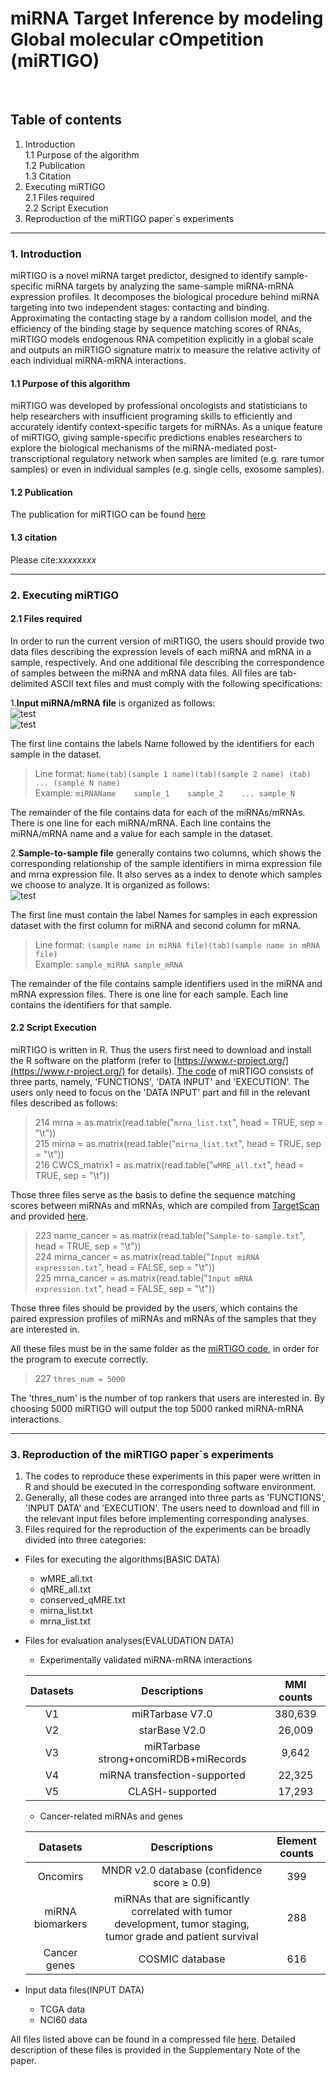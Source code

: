 # miRNA Target Inference by modeling Global molecular cOmpetition (miRTIGO) 
<br>

## Table of contents
1. Introduction<br>
1.1 Purpose of the algorithm<br>
1.2 Publication<br>
1.3 Citation<br>
2. Executing miRTIGO<br>
2.1 Files required<br>
2.2 Script Execution<br>
3. Reproduction of the miRTIGO paper`s experiments<br>



---
### 1. Introduction
miRTIGO is a novel miRNA target predictor, designed to identify sample-specific miRNA targets by  analyzing the same-sample miRNA-mRNA expression profiles. It decomposes the biological procedure behind miRNA targeting into two independent stages: contacting and binding. Approximating the contacting stage by a random collision model, and the efficiency of the binding stage by sequence matching scores of RNAs, miRTIGO models endogenous RNA competition explicitly in a global scale and outputs an miRTIGO signature matrix to measure the relative activity of each individual miRNA-mRNA interactions.

#### 1.1 Purpose of this algorithm
miRTIGO was developed by professional oncologists and statisticians to help researchers with insufficient programing skills to efficiently and accurately identify context-specific targets for miRNAs. As a unique feature of miRTIGO, giving sample-specific predictions enables researchers to explore the biological mechanisms of the miRNA-mediated post-transcriptional regulatory network when samples are limited (e.g. rare tumor samples) or even in individual samples (e.g. single cells, exosome samples).

#### 1.2 Publication
The publication for miRTIGO can be found [here](http://www.cicams.ac.cn/)

#### 1.3 citation
Please cite:*xxxxxxxx*

---
### 2. Executing miRTIGO
####  2.1 Files required
In order to run the current version of miRTIGO, the users should provide two data files describing the expression levels of each miRNA and mRNA in a sample, respectively. And one additional file describing the correspondence of samples between the miRNA and mRNA data files. All files are tab-delimited ASCII text files and must comply with the following specifications:

1.**Input miRNA/mRNA file** is organized as follows:<br>
![test](https://github.com/Henripan/Wepro/blob/master/input%20miRNA%20file.png)<br>
![test](https://github.com/Henripan/Wepro/blob/master/input%20mRNA%20file.png)<br>

The first line contains the labels Name followed by the identifiers for each sample in the dataset. <br>
>Line format: `Name(tab)(sample 1 name)(tab)(sample 2 name) (tab) ... (sample N name)`<br>
>Example: `miRNAName	sample_1	sample_2	...	sample_N`<br>

The remainder of the file contains data for each of the miRNAs/mRNAs. There is one line for each miRNA/mRNA. Each line contains the miRNA/mRNA name and a value for each sample in the dataset.<br>

2.**Sample-to-sample file** generally contains two columns, which shows the corresponding relationship of the sample identifiers in mirna expression file and mrna expression file. It also serves as a index to denote which samples we choose to analyze. It is organized as follows:<br>
![test](https://github.com/Henripan/Wepro/blob/master/sample-to-sample.png)<br>

The first line must contain the label Names for samples in each expression dataset with the first column for miRNA and second column for mRNA. <br>
>Line format: `(sample name in miRNA file)(tab)(sample name in mRNA file)`<br>
>Example: `sample_miRNA	sample_mRNA`<br>

The remainder of the file contains sample identifiers used in the miRNA and mRNA expression files. There is one line for each sample. Each line contains the identifiers for that sample.<br>

#### 2.2 Script Execution<br>

miRTIGO is written in R. Thus the users first need to download and install the R software on the platform (refer to [https://www.r-project.org/](https://www.r-project.org/) for details). [The code](https://github.com/Henripan/Wepro/blob/master/Test1.txt) of miRTIGO consists of three parts, namely, 'FUNCTIONS', 'DATA INPUT' and 'EXECUTION'. The users only need to focus on the 'DATA INPUT' part and fill in the relevant files described as follows:<br>

>214 mrna = as.matrix(read.table("`mrna_list.txt`", head = TRUE, sep = "\t"))<br>
>215 mirna = as.matrix(read.table("`mirna_list.txt`", head = TRUE, sep = "\t"))<br>
>216 CWCS_matrix1 = as.matrix(read.table("`wMRE_all.txt`", head = TRUE, sep = "\t"))<br>

Those three files serve as the basis to define the sequence matching scores between miRNAs and mRNAs, which are compiled from [TargetScan](http://www.targetscan.org/vert_70/) and provided [here](https://github.com/Henripan/Wepro/blob/master/Test3.txt). 

>223 name_cancer = as.matrix(read.table("`Sample-to-sample.txt`", head = TRUE, sep = "\t"))<br>
>224 mirna_cancer = as.matrix(read.table("`Input miRNA expression.txt`", head = FALSE, sep = "\t"))<br>
>225 mrna_cancer = as.matrix(read.table("`Input mRNA expression.txt`", head = FALSE, sep = "\t"))<br>

Those three files should be provided by the users, which contains the paired expression profiles of miRNAs and mRNAs of the samples that they are interested in.

All these files must be in the same folder as the [miRTIGO code](https://github.com/Henripan/Wepro/blob/master/Test1.txt), in order for the program to execute correctly.

>227 `thres_num = 5000`<br>

The 'thres_num' is the number of top rankers that users are interested in. By choosing 5000 miRTIGO will output the top 5000 ranked miRNA-mRNA interactions.<br>

---
### 3. Reproduction of the miRTIGO paper`s experiments<br>
1. The codes to reproduce these experiments in this paper were written in R and should be executed in the corresponding software environment.<br> 
2. Generally, all these codes are arranged into three parts as 'FUNCTIONS', 'INPUT DATA' and 'EXECUTION'. The users need to download and fill in the relevant input files before implementing corresponding analyses.<br>
3. Files required for the reproduction of the experiments can be broadly divided into three categories:<br>

* Files for executing the algorithms(BASIC DATA)<br>
	* wMRE_all.txt<br>
	* qMRE_all.txt<br>
	* conserved_qMRE.txt<br> 
	* mirna_list.txt<br>
	* mrna_list.txt<br>

* Files for evaluation analyses(EVALUDATION DATA)<br>
	* Experimentally validated miRNA-mRNA interactions<br>

	| Datasets | Descriptions | MMI counts |
	| :-------------: |:-------------:|:-----:|
	| V1      | miRTarbase V7.0 | 380,639 |
	| V2     | starBase V2.0      |   26,009 |
	| V3 | miRTarbase strong+oncomiRDB+miRecords      |    9,642 |
	| V4 | miRNA transfection-supported | 22,325 |
	| V5 | CLASH-supported | 17,293 |

	* Cancer-related miRNAs and genes<br>

	| Datasets | Descriptions | Element counts |
	| :-------------: |:-------------:|:-----:|
	| Oncomirs | MNDR v2.0 database (confidence score ≥ 0.9) | 399 |
	| miRNA biomarkers | miRNAs that are significantly correlated with tumor development, tumor staging, tumor grade and patient survival | 288 |
	| Cancer genes | COSMIC database | 616 |

* Input data files(INPUT DATA)<br>
	* TCGA data
	* NCI60 data
	
All files listed above can be found in a compressed file [here](). Detailed description of these files is provided in the Supplementary Note of the paper.<br>


